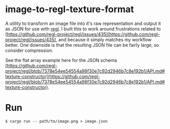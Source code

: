 # image-to-regl-texture-format

A utility to transform an image file into it's raw representation and output it as JSON for use with [regl](https://github.com/regl-project/regl). I built this to work around frustrations related to [https://github.com/regl-project/regl/issues/435](https://github.com/regl-project/regl/issues/435), and because it simply matches my workflow better. One downside is that the resulting JSON file can be fairly large, so consider compression.

See the flat array example here for the JSON schema [https://github.com/regl-project/regl/blob/7378e54ee54554a98f30e7c92d2946b7c8e192b1/API.md#texture-constructor](https://github.com/regl-project/regl/blob/7378e54ee54554a98f30e7c92d2946b7c8e192b1/API.md#texture-constructor).

# Run

```console
$ cargo run -- path/to/image.png > image.json
```
